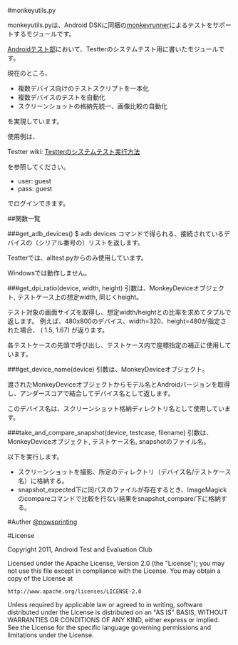 #monkeyutils.py

monkeyutils.pyは、Android DSKに同梱の[monkeyrunner](http://developer.android.com/guide/developing/tools/monkeyrunner_concepts.html)によるテストをサポートするモジュールです。

[Androidテスト部](https://sites.google.com/site/androidtestclub/)において、Testterのシステムテスト用に書いたモジュールです。

現在のところ、

- 複数デバイス向けのテストスクリプトを一本化
- 複数デバイスのテストを自動化
- スクリーンショットの格納先統一、画像比較の自動化

を実現しています。


使用例は、

Testter wiki: [Testterのシステムテスト実行方法](https://atec.backlog.jp/wiki/TESTTER/Testter%E3%81%AE%E3%82%B7%E3%82%B9%E3%83%86%E3%83%A0%E3%83%86%E3%82%B9%E3%83%88%E5%AE%9F%E8%A1%8C%E6%96%B9%E6%B3%95)

を参照してください。

- user: guest
- pass: guest

でログインできます。


##関数一覧

###get_adb_devices()
$ adb devices コマンドで得られる、接続されているデバイスの（シリアル番号の）リストを返します。

Testterでは、alltest.pyからのみ使用しています。

Windowsでは動作しません。


###get_dpi_ratio(device, width, height)
引数は、MonkeyDeviceオブジェクト, テストケース上の想定width, 同じくheight。

テスト対象の画面サイズを取得し、想定width/heightとの比率を求めてタプルで返します。
例えば、480x800のデバイス、width=320、height=480が指定された場合、
( 1.5, 1.67)
が返ります。

各テストケースの先頭で呼び出し、テストケース内で座標指定の補正に使用しています。


###get_device_name(device)
引数は、MonkeyDeviceオブジェクト。

渡されたMonkeyDeviceオブジェクトからモデル名とAndroidバージョンを取得し、アンダースコアで結合してデバイス名として返します。

このデバイス名は、スクリーンショット格納ディレクトリ名として使用しています。


###take_and_compare_snapshot(device, testcase, filename)
引数は、MonkeyDeviceオブジェクト, テストケース名, snapshotのファイル名。

以下を実行します。

+ スクリーンショットを撮影、所定のディレクトリ（デバイス名/テストケース名）に格納する。
+ snapshot_expected下に同パスのファイルが存在するとき、ImageMagickのcompareコマンドで比較を行ない結果をsnapshot_compare/下に格納する。



#Auther
[@nowsprinting](https://twitter.com/#!/nowsprinting)



#License

Copyright 2011, Android Test and Evaluation Club

Licensed under the Apache License, Version 2.0 (the "License");
you may not use this file except in compliance with the License.
You may obtain a copy of the License at

    http://www.apache.org/licenses/LICENSE-2.0

Unless required by applicable law or agreed to in writing, software
distributed under the License is distributed on an "AS IS" BASIS,
WITHOUT WARRANTIES OR CONDITIONS OF ANY KIND, either express or implied.
See the License for the specific language governing permissions and
limitations under the License.
